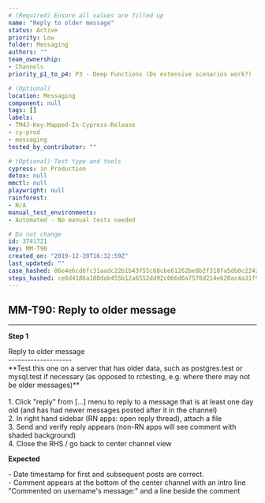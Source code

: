 ```yaml
---
# (Required) Ensure all values are filled up
name: "Reply to older message"
status: Active
priority: Low
folder: Messaging
authors: ""
team_ownership: 
- Channels
priority_p1_to_p4: P3 - Deep Functions (Do extensive scenarios work?)

# (Optional)
location: Messaging
component: null
tags: []
labels: 
- TM4J-Key-Mapped-In-Cypress-Release
- cy-prod
- messaging
tested_by_contributor: ""

# (Optional) Test type and tools
cypress: in Production
detox: null
mmctl: null
playwright: null
rainforest: 
- N/A
manual_test_environments: 
- Automated - No manual tests needed

# Do not change
id: 3741721
key: MM-T90
created_on: "2019-12-20T16:32:59Z"
last_updated: ""
case_hashed: 06e4e6cd6fc31aadc22b1b43f55c68cbe61262be8b2f318fa5db0c224280197a036b18bb207dc4ffb6c14bc5f510fd43
steps_hashed: ce6d4186a108dab455b12a6552dd92c066d0a7578d214e620ac4a31f914c4139a8072ccfd5df466cdff1c706b3b76063
---
```


<!-- (Auto-generated) Based on frontmatter's "key" and "name" -->

## MM-T90: Reply to older message

---

**Step 1**

Reply to older message\
\--------------------\
\*\*Test this one on a server that has older data, such as postgres.test or mysql.test if necessary (as opposed to rctesting, e.g. where there may not be older messages)\*\*\
\
1\. Click "reply" from \[...] menu to reply to a message that is at least one day old (and has had newer messages posted after it in the channel)\
2\. In right hand sidebar (RN apps: open reply thread), attach a file\
3\. Send and verify reply appears (non-RN apps will see comment with shaded background)\
4\. Close the RHS / go back to center channel view

**Expected**

\- Date timestamp for first and subsequent posts are correct.\
\- Comment appears at the bottom of the center channel with an intro line "Commented on username's message:" and a line beside the comment
